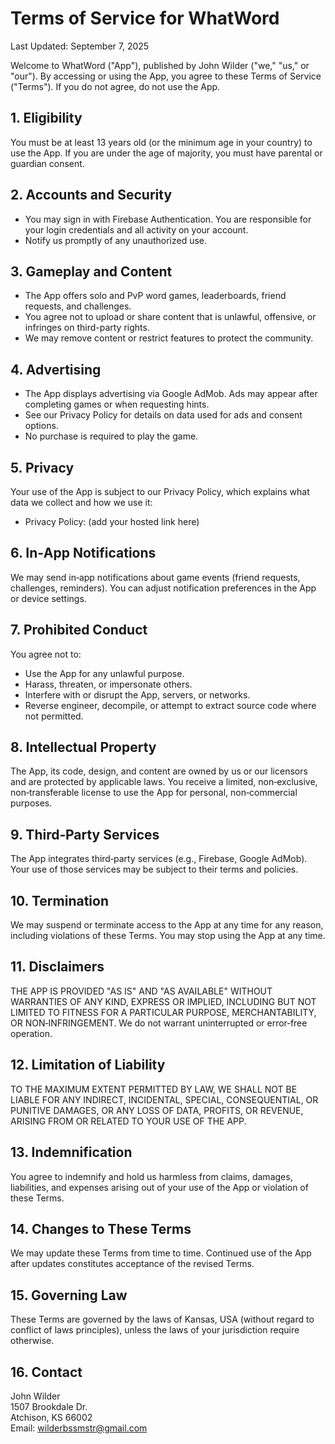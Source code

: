 # Terms of Service for WhatWord

Last Updated: September 7, 2025

Welcome to WhatWord ("App"), published by John Wilder ("we," "us," or "our"). By accessing or using the App, you agree to these Terms of Service ("Terms"). If you do not agree, do not use the App.

## 1. Eligibility
You must be at least 13 years old (or the minimum age in your country) to use the App. If you are under the age of majority, you must have parental or guardian consent.

## 2. Accounts and Security
- You may sign in with Firebase Authentication. You are responsible for your login credentials and all activity on your account.
- Notify us promptly of any unauthorized use.

## 3. Gameplay and Content
- The App offers solo and PvP word games, leaderboards, friend requests, and challenges.
- You agree not to upload or share content that is unlawful, offensive, or infringes on third-party rights.
- We may remove content or restrict features to protect the community.

## 4. Advertising
- The App displays advertising via Google AdMob. Ads may appear after completing games or when requesting hints.
- See our Privacy Policy for details on data used for ads and consent options.
- No purchase is required to play the game.

## 5. Privacy
Your use of the App is subject to our Privacy Policy, which explains what data we collect and how we use it:
- Privacy Policy: (add your hosted link here)

## 6. In‑App Notifications
We may send in‑app notifications about game events (friend requests, challenges, reminders). You can adjust notification preferences in the App or device settings.

## 7. Prohibited Conduct
You agree not to:
- Use the App for any unlawful purpose.
- Harass, threaten, or impersonate others.
- Interfere with or disrupt the App, servers, or networks.
- Reverse engineer, decompile, or attempt to extract source code where not permitted.

## 8. Intellectual Property
The App, its code, design, and content are owned by us or our licensors and are protected by applicable laws. You receive a limited, non‑exclusive, non‑transferable license to use the App for personal, non‑commercial purposes.

## 9. Third‑Party Services
The App integrates third‑party services (e.g., Firebase, Google AdMob). Your use of those services may be subject to their terms and policies.

## 10. Termination
We may suspend or terminate access to the App at any time for any reason, including violations of these Terms. You may stop using the App at any time.

## 11. Disclaimers
THE APP IS PROVIDED "AS IS" AND "AS AVAILABLE" WITHOUT WARRANTIES OF ANY KIND, EXPRESS OR IMPLIED, INCLUDING BUT NOT LIMITED TO FITNESS FOR A PARTICULAR PURPOSE, MERCHANTABILITY, OR NON‑INFRINGEMENT. We do not warrant uninterrupted or error‑free operation.

## 12. Limitation of Liability
TO THE MAXIMUM EXTENT PERMITTED BY LAW, WE SHALL NOT BE LIABLE FOR ANY INDIRECT, INCIDENTAL, SPECIAL, CONSEQUENTIAL, OR PUNITIVE DAMAGES, OR ANY LOSS OF DATA, PROFITS, OR REVENUE, ARISING FROM OR RELATED TO YOUR USE OF THE APP.

## 13. Indemnification
You agree to indemnify and hold us harmless from claims, damages, liabilities, and expenses arising out of your use of the App or violation of these Terms.

## 14. Changes to These Terms
We may update these Terms from time to time. Continued use of the App after updates constitutes acceptance of the revised Terms.

## 15. Governing Law
These Terms are governed by the laws of Kansas, USA (without regard to conflict of laws principles), unless the laws of your jurisdiction require otherwise.

## 16. Contact
John Wilder  
1507 Brookdale Dr.  
Atchison, KS 66002  
Email: wilderbssmstr@gmail.com












